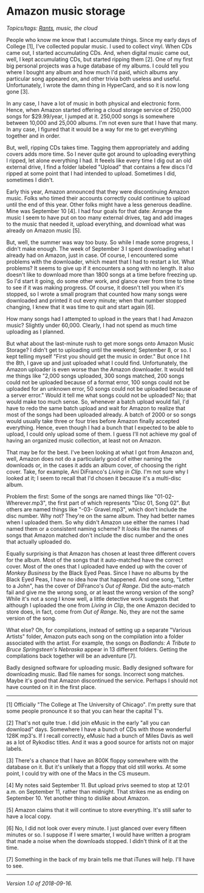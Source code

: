 Amazon music storage
====================

*Topics/tags: [Rants](index-rants), music, the cloud*

People who know me know that I accumulate things.  Since my early days
of College [1], I've collected popular music.  I used to collect vinyl.
When CDs came out, I started accumulating CDs.  And, when digital music
came out, well, I kept accumulating CDs, but started ripping them [2].
One of my first big personal projects was a huge database of my albums.
I could tell you where I bought any album and how much I'd paid,
which albums any particular song appeared on, and other trivia both
useless and useful.  Unfortunately, I wrote the damn thing in HyperCard,
and so it is now long gone [3].

In any case, I have a lot of music in both physical and electronic form.
Hence, when Amazon started offering a cloud storage service of 250,000
songs for $29.99/year, I jumped at it.  250,000 songs is somewhere between
10,000 and 25,000 albums.  I'm not even sure that I have that many.
In any case, I figured that it would be a way for me to get everything
together and in order.

But, well, ripping CDs takes time.  Tagging them appropriately and
adding covers adds more time.  So I never quite got around to uploading
everything I ripped, let alone everything I had.  It feeels like every
time I dig out an old external drive, I find a folder labeled "Upload"
that contains a few discs I'd ripped at some point that I had intended
to upload.  Sometimes I did, sometimes I didn't.

Early this year, Amazon announced that they were discontinuing Amazon
music.  Folks who timed their accounts correctly could continue to
upload until the end of this year.  Other folks might have a less
generous deadline.  Mine was September 10 [4].  I had four goals for that 
date: Arrange the music I seem to have put on too many external drives,
tag and add images to the music that needed it, upload everything, and
download what was already on Amazon music [5].

But, well, the summer was way too busy.  So while I made some progress,
I didn't make enough.  The week of September 3 I spent downloading what
I already had on Amazon, just in case.  Of course, I encountered some
problems with the downloader, which meant that I had to restart a lot.
What problems?  It seems to give up if it encounters a song with no
length.  It also doesn't like to download more than 1800 songs at a
time before freezing up.  So I'd start it going, do some other work,
and glance over from time to time to see if it was making progress.
Of course, it doesn't tell you when it's stopped, so I wrote a small
program that counted how many songs were downloaded and printed it out
every minute; when that number stopped changing, I knew that it was time
to quit and start again [6].

How many songs had I attempted to upload in the years that I had Amazon
music?  Slightly under 60,000.  Clearly, I had not spend as much time
uploading as I planned.

But what about the last-minute rush to get more songs onto Amazon
Music Storage?  I didn't get to uploading until the weekend; September
8, or so.  I kept telling myself "First you should get the music in
order."  But once I hit the 8th, I gave up and just uploaded what I
could find.  Unfortunately, the Amazon uploader is even worse than the
Amazon downloader.  It would tell me things like "2,000 songs uploaded,
300 songs matched, 200 songs could not be uploaded because of a format
error, 100 songs could not be uploaded for an unknown error, 50 songs
could not be uploaded because of a server error."  Would it tell me
what songs could not be uploaded?  No; that would make too much sense.
So, whenever a batch upload would fail, I'd have to redo the same
batch upload and wait for Amazon to realize that most of the songs had
been uploaded already.  A batch of 2000 or so songs would usually take
three or four tries before Amazon finally accepted everything.  Hence,
even though I had a bunch that I expected to be able to upload, I could
only upload some of them.  I guess I'll not achieve my goal of having
an organized music collection, at least not on Amazon.

That may be for the best.  I've been looking at what I got from Amazon
and, well, Amazon does not do a particularly good of either naming
the downloads or, in the cases it adds an album cover, of choosing
the right cover.  Take, for example, Ani DiFranco's _Living in Clip_.
I'm not sure why I looked at it; I seem to recall that I'd chosen it
because it's a multi-disc album.  

Problem the first: Some of the songs are named things like "01-02-
Wherever.mp3", the first part of which represents "Disc 01, Song 02".
But others are named things like "-03- Gravel.mp3", which don't include
the disc number.  Why not?  They're on the same album.  They had better
names when I uploaded them.  So why didn't Amazon use either the names I
had named them or a consistent naming scheme?  It *looks* like the names
of songs that Amazon matched don't include the disc number and the ones
that actually uploaded do.

Equally surprising is that Amazon has chosen at least three different
covers for the album.  Most of the songs that it auto-matched have the
correct cover.  Most of the ones that I uploaded have ended up with the
cover of _Monkey Business_ by the Black Eyed Peas.  Since I have no albums
by the Black Eyed Peas, I have no idea how that happened.  And one song,
"Letter to a John", has the cover of DiFranco's _Out of Range_.  Did the
auto-match fail and give me the wrong song, or at least the wrong version
of the song?  While it's not a song I know well, a little detective work
suggests that although I uploaded the one from _Living in Clip_, the one
Amazon decided to store does, in fact, come from _Out of Range_.  No, they
are not the same version of the song.

What else?  Oh, for compilations, instead of setting up a separate
"Various Artists" folder, Amazon puts each song on the compilation into a
folder associated with the artist.  For example, the songs on _Badlands:
A Tribute to Bruce Springsteen's Nebraska_ appear in 13 different folders.
Getting the compilations back together will be an adventure [7].

Badly designed software for uploading music.  Badly designed software for
downloading music.  Bad file names for songs.  Incorrect song matches.
Maybe it's good that Amazon discontinued the service.  Perhaps I should
not have counted on it in the first place.

---

[1] Officially "The College at The University of Chicago".  I'm pretty sure
that some people pronounce it so that you can hear the capital T's.

[2] That's not quite true. I did join eMusic in the early "all you can
download" days.  Somewhere I have a bunch of CDs with those wonderful
128K mp3's.  If I recall correctly, eMusic had a bunch of Miles Davis as
well as a lot of Rykodisc titles.  And it was a good source for artists
not on major labels.

[3] There's a chance that I have an 800K floppy somewhere with the 
database on it.  But it's unlikely that a floppy that old still works.
At some point, I could try with one of the Macs in the CS museum.

[4] My notes said September 11.  But upload privs seemed to stop at 12:01
a.m. on September 11, rather than midnight.  That strikes me as ending
on September 10.  Yet another thing to dislike about Amazon.

[5] Amazon claims that it will continue to store everything.  It's still
safer to have a local copy.

[6] No, I did not look over every minute.  I just glanced over every fifteen
minutes or so.  I suppose if I were smarter, I would have written a program
that made a noise when the downloads stopped.  I didn't think of it at
the time.

[7] Something in the back of my brain tells me that iTunes will help.
I'll have to see.

---

*Version 1.0 of 2018-09-16.*
